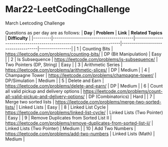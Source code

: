 # Mar22-LeetCodingChallenge
March Leetcoding Challenge

Questions as per day are as follows:
| **Day** | **Problem**                            | **Link**                                                              | **Related Topics**                 | **Difficulty** |
|---------|----------------------------------------|-----------------------------------------------------------------------|------------------------------------|----------------|
| 1       | Counting Bits        | https://leetcode.com/problems/counting-bits/        | DP (Bit Manipulation)                        | Easy           |
| 2       | Is Subsequence        | https://leetcode.com/problems/is-subsequence/        | Two Pointers (DP, String)                       | Easy           |
| 3       | Arithmetic Series        | https://leetcode.com/problems/arithmetic-slices/        | DP                       | Medium           |
| 4       | Champagne Tower        | https://leetcode.com/problems/champagne-tower/       | DP/Simulation                       | Medium           |
| 5       | Delete and Earn       | https://leetcode.com/problems/delete-and-earn/       | DP                     | Medium           |
| 6       | Count all valid pickup and delivery options       | https://leetcode.com/problems/count-all-valid-pickup-and-delivery-options/       | DP (Combinatorics)                     | Hard           |
| 7       | Merge two sorted lists     | https://leetcode.com/problems/merge-two-sorted-lists/       | Linked Lists                   | Easy           |
| 8       | Linked List Cycle    | https://leetcode.com/problems/linked-list-cycle/      | Linked Lists (Two Pointer)                | Easy           |
| 9       | Remove Duplicates from Sorted List II    | https://leetcode.com/problems/remove-duplicates-from-sorted-list-ii/      | Linked Lists (Two Pointer)                | Medium           |
| 10       | Add Two Numbers    | https://leetcode.com/problems/add-two-numbers      | Linked Lists (Math)                | Medium           |
